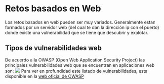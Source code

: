 # Retos basados en Web

Los retos basados en web pueden ser muy variados. Generalmente estan formados por un servidor web (del cual te dan la dirección ip con el puerto) donde existe una vulnerabilidad que se tiene que descubrir y explotar.

## Tipos de vulnerabilidades web

De acuerdo a la OWASP (Open Web Application Security Project) las principales vulnerabilidades web que se encuentran en aplicaciones web son:
![](https://owasp.org/Top10/assets/mapping.png)
Para ver en profundidad este listado de vulnerabilidades, esta disponible en la [web oficial de OWASP](https://owasp.org/Top10/)
